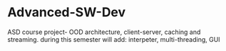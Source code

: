 # Advanced-SW-Dev
ASD course project- OOD architecture, client-server, caching and streaming. 
during this semester will add: interpeter, multi-threading, GUI
